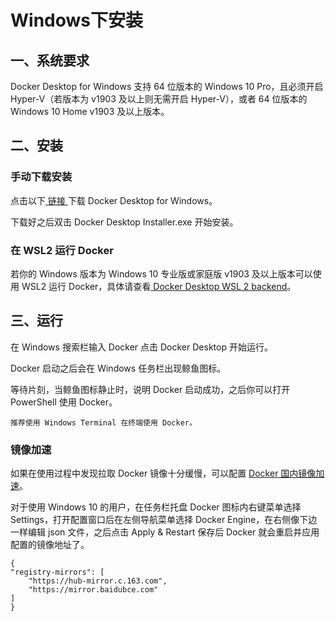 # Windows下安装

## 一、系统要求

Docker Desktop for Windows 支持 64 位版本的 Windows 10 Pro，且必须开启 Hyper-V（若版本为 v1903 及以上则无需开启 Hyper-V），或者 64 位版本的 Windows 10 Home v1903 及以上版本。

## 二、安装

### 手动下载安装

点击以下<a href="https://desktop.docker.com/win/main/amd64/Docker%20Desktop%20Installer.exe"> 链接 </a>下载 Docker Desktop for Windows。

下载好之后双击 Docker Desktop Installer.exe 开始安装。

### 在 WSL2 运行 Docker

若你的 Windows 版本为 Windows 10 专业版或家庭版 v1903 及以上版本可以使用 WSL2 运行 Docker，具体请查看<a href="https://docs.docker.com/desktop/wsl/"> Docker Desktop WSL 2 backend</a>。

## 三、运行

在 Windows 搜索栏输入 Docker 点击 Docker Desktop 开始运行。

Docker 启动之后会在 Windows 任务栏出现鲸鱼图标。

等待片刻，当鲸鱼图标静止时，说明 Docker 启动成功，之后你可以打开 PowerShell 使用 Docker。

    推荐使用 Windows Terminal 在终端使用 Docker。

### 镜像加速

如果在使用过程中发现拉取 Docker 镜像十分缓慢，可以配置 <a href="https://docker-practice.github.io/zh-cn/install/mirror.html">Docker 国内镜像加速</a>。

对于使用 Windows 10 的用户，在任务栏托盘 Docker 图标内右键菜单选择 Settings，打开配置窗口后在左侧导航菜单选择 Docker Engine，在右侧像下边一样编辑 json 文件，之后点击 Apply & Restart 保存后 Docker 就会重启并应用配置的镜像地址了。

    {
    "registry-mirrors": [
        "https://hub-mirror.c.163.com",
        "https://mirror.baidubce.com"
    ]
    }